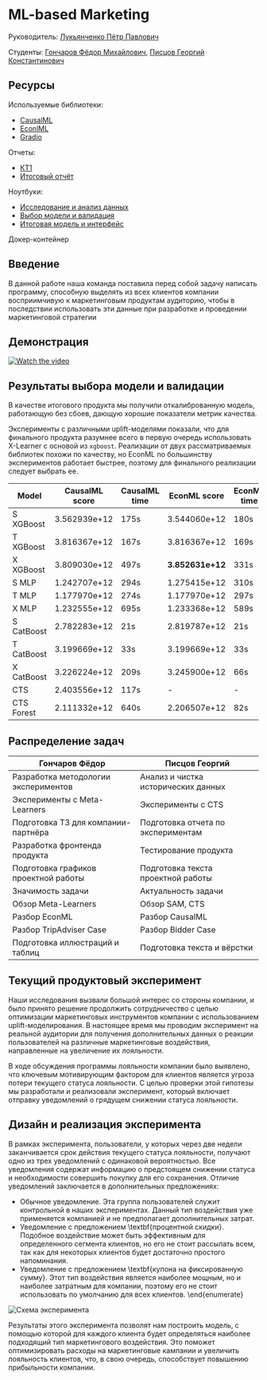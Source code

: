 # ML-based Marketing

Руководитель: [Лукьянченко Пётр Павлович](https://www.hse.ru/staff/lukianchenko)

Студенты: [Гончаров Фёдор Михайлович](http://t.me/fmgoncharov), [Писцов Георгий Константинович](http://t.me/GoshaNice)

## Ресурсы

Используемые библиотеки:
- [CausalML](https://github.com/uber/causalml)
- [EconlML](https://github.com/py-why/EconML)
- [Gradio](https://github.com/gradio-app/gradio)

Отчеты:
- [КТ1](https://drive.google.com/file/d/1X9sN0MSib5yEGM-PElc6Y33UsGcLC2Nz/view?usp=share_link)
- [Итоговый отчёт](https://www.overleaf.com/read/zgnqqgmgcntm)

Ноутбуки:
- [Исследование и анализ данных](notebooks/ExplatoryDataAnalysis.ipynb)
- [Выбор модели и валидация](notebooks/Validation.ipynb)
- [Итоговая модель и интерфейс](notebooks/GradioInterface.ipynb)

Докер-контейнер

## Введение

В данной работе наша команда поставила перед собой задачу написать программу, способную выделять из всех клиентов компании восприимчивую к маркетинговым продуктам аудиторию, чтобы в последствии использовать эти данные при разработке и проведении маркетинговой стратегии

## Демонстрация

[![Watch the video](https://i.ibb.co/HDvkc70/tg-image-1095861058.jpg)](https://youtu.be/Rg-AUrIIauI)

## Результаты выбора модели и валидации

В качестве итогового продукта мы получили откалиброванную модель, работающую без сбоев, дающую хорошие показатели метрик качества.

Эксперименты с различными uplift-моделями показали, что для финального продукта разумнее всего в первую очередь использовать X-Learner с основой из `xgboost`. Реализации от двух рассматриваемых библиотек похожи по качеству, но EconML по большинству экспериментов работает быстрее, поэтому для финального реализации следует выбрать ее.

| Model      | CausalML score | CausalML time | EconML score        | EconML time |
|------------|----------------|---------------|---------------------|-------------|
| S XGBoost  | 3.562939e+12   | 175s          | 3.544060e+12        | 180s        |
| T XGBoost  | 3.816367e+12   | 167s          | 3.816367e+12        | 169s        |
| X XGBoost  | 3.809030e+12   | 497s          | **3.852631e+12**    | 331s        |
| S MLP      | 1.242707e+12   | 294s          | 1.275415e+12        | 310s        |
| T MLP      | 1.177970e+12   | 274s          | 1.177970e+12        | 297s        |
| X MLP      | 1.232555e+12   | 695s          | 1.233368e+12        | 589s        |
| S CatBoost | 2.782283e+12   | 21s           | 2.819787e+12        | 21s         |
| T CatBoost | 3.199669e+12   | 33s           | 3.199669e+12        | 33s         |
| X CatBoost | 3.226224e+12   | 209s          | 3.245900e+12        | 66s         |
| CTS        | 2.403556e+12   | 117s          | -                   | -           |
| CTS Forest | 2.111332e+12   | 640s          | 2.206507e+12        | 82s         |

## Распределение задач

| **Гончаров Фёдор**                                                  | **Писцов Георгий**                           |
|---------------------------------------------------------------------|----------------------------------------------|
| Разработка методологии экспериментов                                | Анализ и чистка исторических данных          |
| Эксперименты с Meta-Learners                                        | Эксперименты с CTS                           |
| Подготовка ТЗ для компании-партнёра                                 | Подготовка отчета по экспериментам           |
| Разработка фронтенда продукта                                       | Тестирование продукта                        |
| Подготовка графиков проектной работы                                | Подготовка текста проектной работы           |
| Значимость задачи                                                   | Актуальность задачи                          |
| Обзор Meta-Learners                                                 | Обзор SAM, CTS                               |
| Разбор EconML                                                       | Разбор CausalML                              |
| Разбор TripAdviser Case                                             | Разбор Bidder Case                           |
| Подготовка иллюстраций и таблиц                                     | Подготовка текста и вёрстки                  |

## Текущий продуктовый эксперимент

Наши исследования вызвали большой интерес со стороны компании, и было принято решение продолжить сотрудничество с целью оптимизации маркетинговых инструментов компании с использованием uplift-моделирования. В настоящее время мы проводим эксперимент на реальной аудитории для получения дополнительных данных о реакции пользователей на различные маркетинговые воздействия, направленные на увеличение их лояльности.

В ходе обсуждения программы лояльности компании было выявлено, что ключевым мотивирующим фактором для клиентов является угроза потери текущего статуса лояльности. С целью проверки этой гипотезы мы разработали и реализовали эксперимент, который включает отправку уведомлений о грядущем снижении статуса лояльности.

## Дизайн и реализация эксперимента

В рамках эксперимента, пользователи, у которых через две недели заканчивается срок действия текущего статуса лояльности, получают одно из трех уведомлений с одинаковой вероятностью. Все уведомления содержат информацию о предстоящем снижении статуса и необходимости совершить покупку для его сохранения. Отличие уведомлений заключается в дополнительных предложениях:

- Обычное уведомление. Эта группа пользователей служит контрольной в наших экспериментах. Данный тип воздействия уже применяется компанией и не предполагает дополнительных затрат.
- Уведомление с предложением \textbf{процентной скидки}. Подобное воздействие может быть эффективным для определенного сегмента клиентов, но его не стоит рассылать всем, так как для некоторых клиентов будет достаточно простого напоминания.
- Уведомление с предложением \textbf{купона на фиксированную сумму}. Этот тип воздействия является наиболее мощным, но и наиболее затратным для компании, поэтому его не стоит использовать по умолчанию для всех клиентов.
\end{enumerate}

![Схема эксперимента](https://i.ibb.co/0Qgtm2X/exp-teremok.png)

Результаты этого эксперимента позволят нам построить модель, с помощью которой для каждого клиента будет определяться наиболее подходящий тип маркетингового воздействия. Это поможет оптимизировать расходы на маркетинговые кампании и увеличить лояльность клиентов, что, в свою очередь, способствует повышению прибыльности компании.
